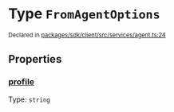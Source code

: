 # Type `FromAgentOptions`
<sub>Declared in [packages/sdk/client/src/services/agent.ts:24](https://github.com/dxos/dxos/blob/ee0bfefcb/packages/sdk/client/src/services/agent.ts#L24)</sub>




## Properties
### [profile](https://github.com/dxos/dxos/blob/ee0bfefcb/packages/sdk/client/src/services/agent.ts#L25)
Type: <code>string</code>





